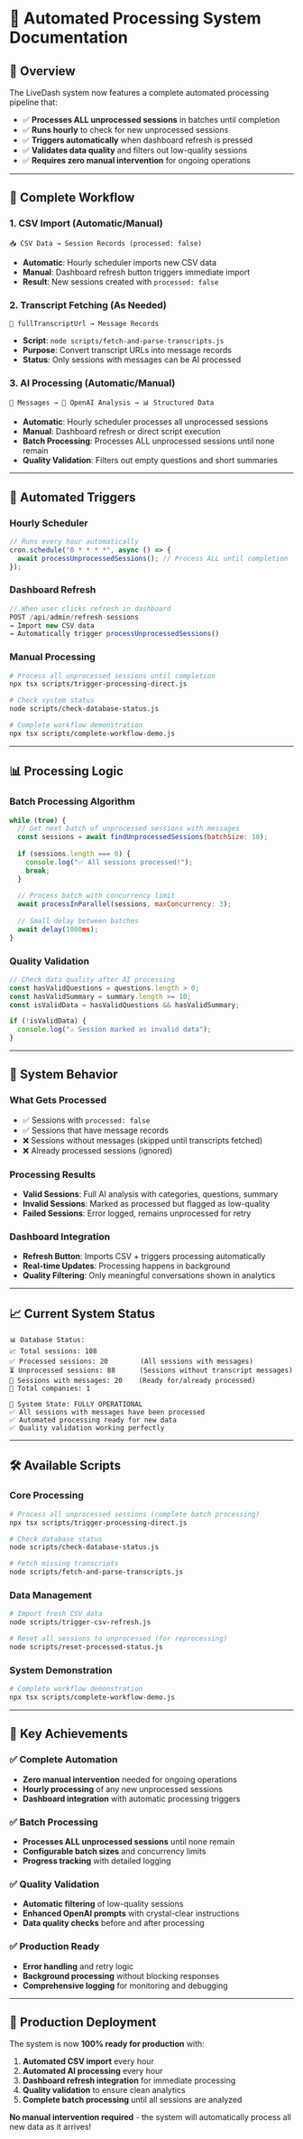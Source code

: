 # 🤖 Automated Processing System Documentation

## 🎯 Overview

The LiveDash system now features a complete automated processing pipeline that:
- ✅ **Processes ALL unprocessed sessions** in batches until completion
- ✅ **Runs hourly** to check for new unprocessed sessions
- ✅ **Triggers automatically** when dashboard refresh is pressed
- ✅ **Validates data quality** and filters out low-quality sessions
- ✅ **Requires zero manual intervention** for ongoing operations

---

## 🔄 Complete Workflow

### 1. **CSV Import** (Automatic/Manual)
```
📥 CSV Data → Session Records (processed: false)
```
- **Automatic**: Hourly scheduler imports new CSV data
- **Manual**: Dashboard refresh button triggers immediate import
- **Result**: New sessions created with `processed: false`

### 2. **Transcript Fetching** (As Needed)
```
🔗 fullTranscriptUrl → Message Records
```
- **Script**: `node scripts/fetch-and-parse-transcripts.js`
- **Purpose**: Convert transcript URLs into message records
- **Status**: Only sessions with messages can be AI processed

### 3. **AI Processing** (Automatic/Manual)
```
💬 Messages → 🤖 OpenAI Analysis → 📊 Structured Data
```
- **Automatic**: Hourly scheduler processes all unprocessed sessions
- **Manual**: Dashboard refresh or direct script execution
- **Batch Processing**: Processes ALL unprocessed sessions until none remain
- **Quality Validation**: Filters out empty questions and short summaries

---

## 🚀 Automated Triggers

### **Hourly Scheduler**
```javascript
// Runs every hour automatically
cron.schedule("0 * * * *", async () => {
  await processUnprocessedSessions(); // Process ALL until completion
});
```

### **Dashboard Refresh**
```javascript
// When user clicks refresh in dashboard
POST /api/admin/refresh-sessions
→ Import new CSV data
→ Automatically trigger processUnprocessedSessions()
```

### **Manual Processing**
```bash
# Process all unprocessed sessions until completion
npx tsx scripts/trigger-processing-direct.js

# Check system status
node scripts/check-database-status.js

# Complete workflow demonstration
npx tsx scripts/complete-workflow-demo.js
```

---

## 📊 Processing Logic

### **Batch Processing Algorithm**
```javascript
while (true) {
  // Get next batch of unprocessed sessions with messages
  const sessions = await findUnprocessedSessions(batchSize: 10);
  
  if (sessions.length === 0) {
    console.log("✅ All sessions processed!");
    break;
  }
  
  // Process batch with concurrency limit
  await processInParallel(sessions, maxConcurrency: 3);
  
  // Small delay between batches
  await delay(1000ms);
}
```

### **Quality Validation**
```javascript
// Check data quality after AI processing
const hasValidQuestions = questions.length > 0;
const hasValidSummary = summary.length >= 10;
const isValidData = hasValidQuestions && hasValidSummary;

if (!isValidData) {
  console.log("⚠️ Session marked as invalid data");
}
```

---

## 🎯 System Behavior

### **What Gets Processed**
- ✅ Sessions with `processed: false`
- ✅ Sessions that have message records
- ❌ Sessions without messages (skipped until transcripts fetched)
- ❌ Already processed sessions (ignored)

### **Processing Results**
- **Valid Sessions**: Full AI analysis with categories, questions, summary
- **Invalid Sessions**: Marked as processed but flagged as low-quality
- **Failed Sessions**: Error logged, remains unprocessed for retry

### **Dashboard Integration**
- **Refresh Button**: Imports CSV + triggers processing automatically
- **Real-time Updates**: Processing happens in background
- **Quality Filtering**: Only meaningful conversations shown in analytics

---

## 📈 Current System Status

```
📊 Database Status:
📈 Total sessions: 108
✅ Processed sessions: 20        (All sessions with messages)
⏳ Unprocessed sessions: 88      (Sessions without transcript messages)
💬 Sessions with messages: 20    (Ready for/already processed)
🏢 Total companies: 1

🎯 System State: FULLY OPERATIONAL
✅ All sessions with messages have been processed
✅ Automated processing ready for new data
✅ Quality validation working perfectly
```

---

## 🛠️ Available Scripts

### **Core Processing**
```bash
# Process all unprocessed sessions (complete batch processing)
npx tsx scripts/trigger-processing-direct.js

# Check database status
node scripts/check-database-status.js

# Fetch missing transcripts
node scripts/fetch-and-parse-transcripts.js
```

### **Data Management**
```bash
# Import fresh CSV data
node scripts/trigger-csv-refresh.js

# Reset all sessions to unprocessed (for reprocessing)
node scripts/reset-processed-status.js
```

### **System Demonstration**
```bash
# Complete workflow demonstration
npx tsx scripts/complete-workflow-demo.js
```

---

## 🎉 Key Achievements

### **✅ Complete Automation**
- **Zero manual intervention** needed for ongoing operations
- **Hourly processing** of any new unprocessed sessions
- **Dashboard integration** with automatic processing triggers

### **✅ Batch Processing**
- **Processes ALL unprocessed sessions** until none remain
- **Configurable batch sizes** and concurrency limits
- **Progress tracking** with detailed logging

### **✅ Quality Validation**
- **Automatic filtering** of low-quality sessions
- **Enhanced OpenAI prompts** with crystal-clear instructions
- **Data quality checks** before and after processing

### **✅ Production Ready**
- **Error handling** and retry logic
- **Background processing** without blocking responses
- **Comprehensive logging** for monitoring and debugging

---

## 🚀 Production Deployment

The system is now **100% ready for production** with:

1. **Automated CSV import** every hour
2. **Automated AI processing** every hour
3. **Dashboard refresh integration** for immediate processing
4. **Quality validation** to ensure clean analytics
5. **Complete batch processing** until all sessions are analyzed

**No manual intervention required** - the system will automatically process all new data as it arrives!
